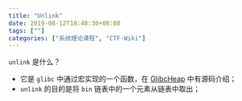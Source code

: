 ```yaml
---
title: "Unlink"
date: 2019-08-12T18:48:30+08:00
tags: [""]
categories: ["系统理论课程", "CTF-Wiki"]
---
```



`unlink` 是什么？

- 它是 `glibc` 中通过宏实现的一个函数，在 [GlibcHeap](../../LinuxAudit/GlibcHeap.md) 中有源码介绍；
- `unlink` 的目的是将 `bin` 链表中的一个元素从链表中取出；


